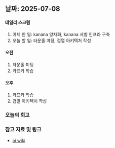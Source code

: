 ## 날짜: 2025-07-08

#### 데일리 스크럼
1. 어제 한 일: kanana 양자화, kanana 서빙 인프라 구축
2. 오늘 할 일: 타운홀 미팅, 검열 아키텍처 작성

#### 오전
1. 타운홀 미팅
2. 카프카 학습

#### 오후
1. 카프카 학습
2. 검열 아키텍처 작성

### 오늘의 회고
> 

### 참고 자료 및 링크
- [ai wiki](https://github.com/100-hours-a-week/14-YG-WIKI/wiki/AI-Wiki)
